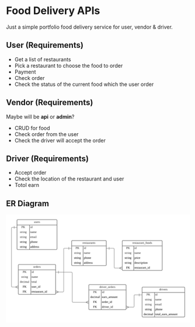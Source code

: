 # Food Delivery APIs

Just a simple portfolio food delivery service for user, vendor & driver.

## User (Requirements)

-   Get a list of restaurants
-   Pick a restaurant to choose the food to order
-   Payment
-   Check order
-   Check the status of the current food which the user order

## Vendor (Requirements)

Maybe will be **api** or **admin**?

-   CRUD for food
-   Check order from the user
-   Check the driver will accept the order

## Driver (Requirements)

-   Accept order
-   Check the location of the restaurant and user
-   Totol earn

## ER Diagram

![alt-text](/images/food-delivery-er-diagram.png)
